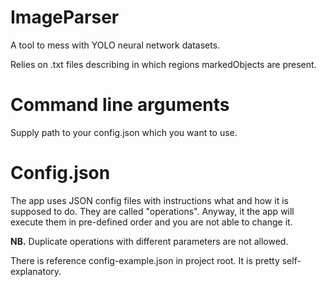 # ImageParser
A tool to mess with YOLO neural network datasets.

Relies on .txt files describing in which regions markedObjects are present.

# Command line arguments
Supply path to your config.json which you want to use.

# Config.json
The app uses JSON config files with instructions what and how it is supposed to do.
They are called "operations". Anyway, it the app will execute them in pre-defined order
and you are not able to change it.

**NB.** Duplicate operations with different parameters are not allowed.

There is reference config-example.json in project root. It is pretty self-explanatory.

